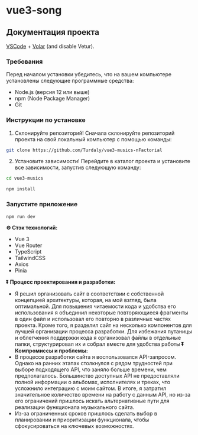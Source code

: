 # vue3-song


## Документация проекта

[VSCode](https://code.visualstudio.com/) + [Volar](https://marketplace.visualstudio.com/items?itemName=Vue.volar) (and disable Vetur).

### Требования
Перед началом установки убедитесь, что на вашем компьютере установлены следующие программные средства:

- Node.js (версия 12 или выше)
- npm (Node Package Manager)
- Git
### Инструкции по установке
1. Склонируйте репозиторий! Сначала склонируйте репозиторий проекта на свой локальный компьютер с помощью команды:
```sh
git clone https://github.com/Turdaly/vue3-musics-nFactorial
```
2. Установите зависимости! Перейдите в каталог проекта и установите все зависимости, запустив следующую команду:
```sh
cd vue3-musics
```

```sh
npm install
```

### Запустите приложение

```sh
npm run dev
```

**⚙️ Стэк технологий:**

- Vue 3
- Vue Router
- TypeScript
- TailwindCSS
- Axios
- Pinia

**⏬ Процесс проектирования и разработки:**
- Я решил организовать сайт в соответствии с собственной концепцией архитектуры, которая, на мой взгляд, была оптимальной. Для повышения читаемости кода и удобства его использования я объединил некоторые повторяющиеся фрагменты в один файл и использовал его повторно в различных частях проекта. Кроме того, я разделил сайт на несколько компонентов для лучшей организации процесса разработки. Для избежания путаницы и облегчения поддержки кода я организовал файлы в отдельные папки, структурировал их и собрал вместе для удобства работы
**⏬ Компромиссы и проблемы:**
- В процессе разработки сайта я воспользовался API-запросом. Однако на ранних этапах столкнулся с рядом трудностей при выборе подходящего API, что заняло больше времени, чем предполагалось. Большинство доступных API не предоставляли полной информации о альбомах, исполнителях и треках, что усложнило интеграцию с моим сайтом. В итоге, я затратил значительное количество времени на работу с данным API, но из-за его ограничений пришлось искать альтернативные пути для реализации функционала музыкального сайта.
- Из-за ограниченных сроков пришлось сделать выбор в планировании и приоритизации функционала, чтобы сфокусироваться на ключевых возможностях.
